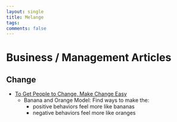 ```yaml
---
layout: single
title: Melange
tags: 
comments: false
---
```


# Business / Management Articles

## Change
- [To Get People to Change, Make Change Easy](https://hbr.org/2017/12/to-get-people-to-change-make-change-easy)
    - Banana and Orange Model: Find ways to make the: 
        - positive behaviors feel more like bananas 
        - negative behaviors feel more like oranges 
